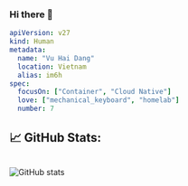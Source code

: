 ### Hi there 👋

```yaml
apiVersion: v27
kind: Human 
metadata:
  name: "Vu Hai Dang"
  location: Vietnam
  alias: im6h
spec:
  focusOn: ["Container", "Cloud Native"]
  love: ["mechanical_keyboard", "homelab"]
  number: 7
```

## &#x1f4c8; GitHub Stats:

<div style="display:flex">

<!-- ![GitHub metrics](https://metrics.lecoq.io/im6h) -->

![GitHub stats](https://github-readme-stats.vercel.app/api?username=im6h&show_icons=true&theme=github_dark)

<!-- ![Vu's github stats](https://github-readme-stats.vercel.app/api/top-langs?username=im6h&count_private=false&show_icons=true&theme=onedark) -->

</div>
